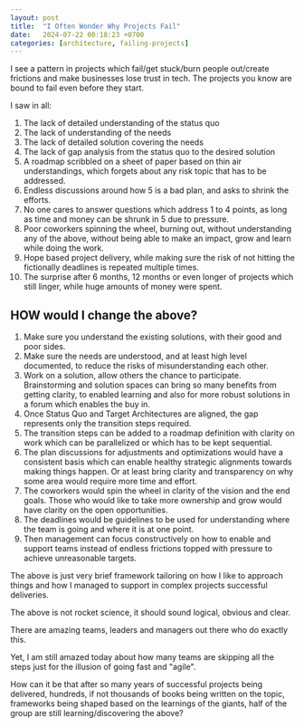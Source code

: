 ```yaml
---
layout: post
title:  "I Often Wonder Why Projects Fail"
date:   2024-07-22 00:18:23 +0700
categories: [architecture, failing-projects]
---
```


I see a pattern in projects which fail/get stuck/burn people out/create frictions and make businesses lose trust in tech.
The projects you know are bound to fail even before they start.

I saw in all:

1. The lack of detailed understanding of the status quo
2. The lack of understanding of the needs
3. The lack of detailed solution covering the needs
4. The lack of gap analysis from the status quo to the desired solution
5. A roadmap scribbled on a sheet of paper based on thin air understandings, which forgets about any risk topic that has to be addressed.
6. Endless discussions around how 5 is a bad plan, and asks to shrink the efforts.
7. No one cares to answer questions which address 1 to 4 points, as long as time and money can be shrunk in 5 due to pressure.
8. Poor coworkers spinning the wheel, burning out, without understanding any of the above, without being able to make an impact, grow and learn while doing the work.
9. Hope based project delivery, while making sure the risk of not hitting the fictionally deadlines is repeated multiple times.
10. The surprise after 6 months, 12 months or even longer of projects which still linger, while huge amounts of money were spent.

## HOW would I change the above?

1. Make sure you understand the existing solutions, with their good and poor sides.
2. Make sure the needs are understood, and at least high level documented, to reduce the risks of misunderstanding each other.
3. Work on a solution, allow others the chance to participate. Brainstorming and solution spaces can bring so many benefits from getting clarity, to enabled learning and also for more robust solutions in a forum which enables the buy in.
4. Once Status Quo and Target Architectures are aligned, the gap represents only the transition steps required.
5. The transition steps can be added to a roadmap definition with clarity on work which can be parallelized or which has to be kept sequential.
6. The plan discussions for adjustments and optimizations would have a consistent basis which can enable healthy strategic alignments towards making things happen. Or at least bring clarity and transparency on why some area would require more time and effort.
7. The coworkers would spin the wheel in clarity of the vision and the end goals. Those who would like to take more ownership and grow would have clarity on the open opportunities.
8. The deadlines would be guidelines to be used for understanding where the team is going and where it is at one point.
9. Then management can focus constructively on how to enable and support teams instead of endless frictions topped with pressure to achieve unreasonable targets.

The above is just very brief framework tailoring on how I like to approach things and how I managed to support in complex projects successful deliveries.

The above is not rocket science, it should sound logical, obvious and clear. 

There are amazing teams, leaders and managers out there who do exactly this. 

Yet, I am still amazed today about how many teams are skipping all the steps just for the illusion of going fast and "agile".  

How can it be that after so many years of successful projects being delivered, hundreds, if not thousands of books being written on the topic, frameworks being shaped based on the learnings of the giants, half of the group are still learning/discovering the above?
